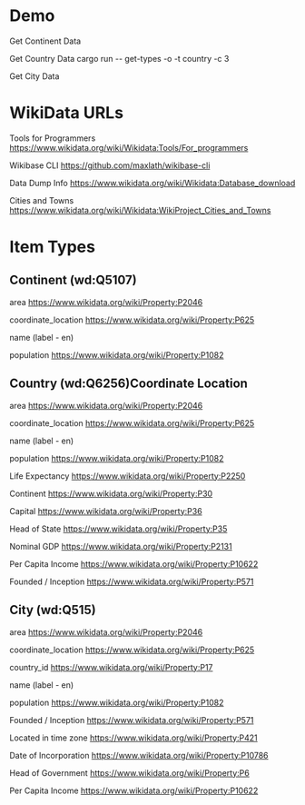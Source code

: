 # Demo

Get Continent Data

Get Country Data
cargo run -- get-types -o -t country -c 3 

Get City Data


# WikiData URLs

Tools for Programmers
https://www.wikidata.org/wiki/Wikidata:Tools/For_programmers

Wikibase CLI
https://github.com/maxlath/wikibase-cli


Data Dump Info
https://www.wikidata.org/wiki/Wikidata:Database_download

Cities and Towns
https://www.wikidata.org/wiki/Wikidata:WikiProject_Cities_and_Towns



# Item Types

## Continent (wd:Q5107)
area
https://www.wikidata.org/wiki/Property:P2046

coordinate_location
https://www.wikidata.org/wiki/Property:P625

name
(label - en)

population
https://www.wikidata.org/wiki/Property:P1082


## Country (wd:Q6256)Coordinate Location
area
https://www.wikidata.org/wiki/Property:P2046

coordinate_location
https://www.wikidata.org/wiki/Property:P625

name
(label - en)

population
https://www.wikidata.org/wiki/Property:P1082







Life Expectancy
https://www.wikidata.org/wiki/Property:P2250

Continent
https://www.wikidata.org/wiki/Property:P30

Capital
https://www.wikidata.org/wiki/Property:P36

Head of State
https://www.wikidata.org/wiki/Property:P35

Nominal GDP
https://www.wikidata.org/wiki/Property:P2131

Per Capita Income
https://www.wikidata.org/wiki/Property:P10622

Founded / Inception
https://www.wikidata.org/wiki/Property:P571


## City (wd:Q515)
area
https://www.wikidata.org/wiki/Property:P2046

coordinate_location
https://www.wikidata.org/wiki/Property:P625

country_id
https://www.wikidata.org/wiki/Property:P17

name
(label - en)

population
https://www.wikidata.org/wiki/Property:P1082








Founded / Inception
https://www.wikidata.org/wiki/Property:P571

Located in time zone
https://www.wikidata.org/wiki/Property:P421

Date of Incorporation
https://www.wikidata.org/wiki/Property:P10786

Head of Government
https://www.wikidata.org/wiki/Property:P6

Per Capita Income
https://www.wikidata.org/wiki/Property:P10622